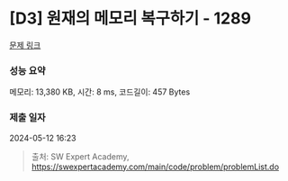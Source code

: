 # [D3] 원재의 메모리 복구하기 - 1289 

[문제 링크](https://swexpertacademy.com/main/code/problem/problemDetail.do?contestProbId=AV19AcoKI9sCFAZN) 

### 성능 요약

메모리: 13,380 KB, 시간: 8 ms, 코드길이: 457 Bytes

### 제출 일자

2024-05-12 16:23



> 출처: SW Expert Academy, https://swexpertacademy.com/main/code/problem/problemList.do